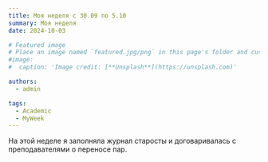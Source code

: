 ```yaml
---
title: Моя неделя с 30.09 по 5.10
summary: Моя неделя
date: 2024-10-03

# Featured image
# Place an image named `featured.jpg/png` in this page's folder and customize its options here.
#image:
#  caption: 'Image credit: [**Unsplash**](https://unsplash.com)'

authors:
  - admin

tags:
  - Academic
  - MyWeek
---
```


На этой неделе я заполняла журнал старосты и договаривалась с преподавателями о переносе пар.

